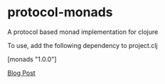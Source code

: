 protocol-monads
===============

A protocol based monad implementation for clojure

To use, add the following dependency to project.clj

 \[monads "1.0.0"\]

[Blog Post](http://www.clojure.net/2012/06/03/Monad-Protocols/)
